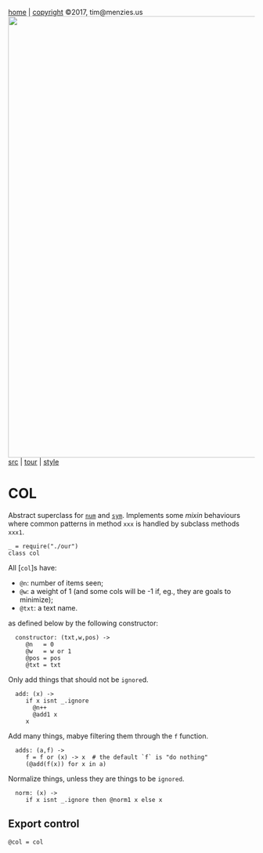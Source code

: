 [home](http://tiny.cc/koff) |
[copyright](https://github.com/koffee/script/blob/master/LICENSE.md) &copy;2017, tim&commat;menzies.us<br>
[<img width=900 src=https://raw.githubusercontent.com/koffee/script/master/img/head.jpg>](http://tiny.cc/koff)<br>
[src](https://github.com/koffee/script/tree/master/lib) |
[tour](https://github.com/koffee/script/blob/master/docs/TOUR.md) |
[style](https://github.com/koffee/script/blob/master/docs/STYLE.md)

# COL

Abstract superclass for [`num`](num.coffee.md) and [`sym`](sym.coffee.md).
Implements some _mixin_ behaviours where common patterns in
method `xxx` is handled by subclass methods `xxx1`.

    _ = require("./our")
    class col

All [`col`]s have:

- `@n`: number of items seen;
- `@w`: a weight of 1 (and some cols will be -1 if, eg., they are goals to minimize);
- `@txt`: a text name.

as defined below by the following constructor:

      constructor: (txt,w,pos) ->
         @n   = 0
         @w   = w or 1
         @pos = pos
         @txt = txt

Only add things that should not be `ignore`d.

      add: (x) ->
         if x isnt _.ignore
           @n++
           @add1 x
         x

Add many things, mabye filtering them through the `f` function.

      adds: (a,f) ->
         f = f or (x) -> x  # the default `f` is "do nothing"
         (@add(f(x)) for x in a)

Normalize things, unless they are things to be `ignored`.

      norm: (x) ->
         if x isnt _.ignore then @norm1 x else x

## Export control

    @col = col

